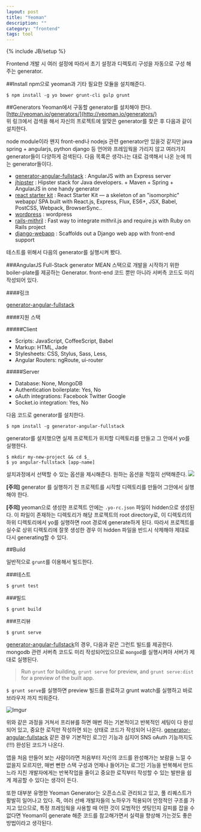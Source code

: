 ```yaml
---
layout: post
title: "Yeoman"
description: ""
category: "frontend"
tags: tool
---
```

{% include JB/setup %}

Frontend 개발 시 여러 설정에 따라서 초기 설정과 디렉토리 구성을 자동으로 구성 해주는 generator.

##Install
npm으로 yeoman과 기타 필요한 모듈을 설치해준다.

    $ npm install -g yo bower grunt-cli gulp grunt

##Generators
Yeoman에서 구동할 generator를 설치해야 한다.  
[http://yeoman.io/generators/](http://yeoman.io/generators/)  
위 링크에서 검색을 해서 자신의 프로젝트에 알맞은 generator를 찾은 후 다음과 같이 설치한다.

node module이라 왠지 front-end나 nodejs 관련 generator만 있을것 같지만 java spring + angularjs, python django 등 언어와 프레임웍을 가리지 않고 여러가지 generator들이 다양하게 검색된다. 다음 목록은 생각나는 대로 검색해서 나온 눈에 띄는 generator들이다.

 - [generator-angular-fullstack](https://github.com/DaftMonk/generator-angular-fullstack) : AngularJS with an Express server
 - [jhipster](https://github.com/jhipster/generator-jhipster) : Hipster stack for Java developers. + Maven + Spring + AngularJS in one handy generator
 - [react starter kit](https://github.com/kriasoft/react-starter-kit) : React Starter Kit — a skeleton of an "isomorphic" webapp/ SPA built with React.js, Express, Flux, ES6+, JSX, Babel, PostCSS, Webpack, BrowserSync..
 - [wordpress](https://github.com/wesleytodd/YeoPress) : wordpress
 - [rails-mithril](https://github.com/hung-phan/generator-rails-mithril) : Fast way to integrate mithril.js and require.js with Ruby on Rails project
 - [django-webapp](https://github.com/rockallite/generator-django-webapp) : Scaffolds out a Django web app with front-end support

테스트를 위해서 다음의 generator를 실행시켜 봤다.

###AngularJS Full-Stack generator
MEAN 스택으로 개발을 시작하기 위한 boiler-plate를 제공하는 Generator. front-end 코드 뿐만 아니라 서버측 코드도 미리 작성되어 있다.

####링크

[generator-angular-fullstack](https://github.com/DaftMonk/generator-angular-fullstack)

####지원 스택

#####Client

 - Scripts: JavaScript, CoffeeScript, Babel
 - Markup: HTML, Jade
 - Stylesheets: CSS, Stylus, Sass, Less,
 - Angular Routers: ngRoute, ui-router

#####Server

 - Database: None, MongoDB
 - Authentication boilerplate: Yes, No
 - oAuth integrations: Facebook Twitter Google
 - Socket.io integration: Yes, No

다음 코드로 generator를 설치한다.   

    $ npm install -g generator-angular-fullstack

generator를 설치했으면 실제 프로젝트가 위치할 디렉토리를 만들고 그 안에서 yo를 실행한다.

    $ mkdir my-new-project && cd $_
    $ yo angular-fullstack [app-name]

설치과정에서 선택할 수 있는 옵션을 제시해준다. 원하는 옵션을 적절히 선택해준다.
![](http://i.imgur.com/ACHYKox.png)

**[주의]** generator 를 실행하기 전 프로젝트를 시작할 디렉토리를 만들어 
그안에서 실행해야 한다.

**[주의]** yeoman으로 생성한 프로젝트 안에는 `.yo-rc.json` 파일이 hidden으로 생성된다. 이 파일이 존재하는 디렉토리가 해당 프로젝트의 root directory로, 이 디렉토리의 하위 디렉토리에서 yo를 실행하면 root 경로에 generate하게 된다. 따라서 프로젝트를 실수로 상위 디렉토리에 잘못 생성한 경우 이 hidden 파일을 반드시 삭제해야 제대로 다시 generating할 수 있다.


##Build

일반적으로 `grunt`를 이용해서 빌드한다.

###테스트

    $ grunt test

###빌드

    $ grunt build

###프리뷰

    $ grunt serve

[generator-angular-fullstack](https://github.com/DaftMonk/generator-angular-fullstack)의 경우, 다음과 같은 그런트 빌드를 제공한다. mongodb 관련 서버측 코드도 미리 작성되어있으므로 `mongod`를 실행시켜야 서버가 제대로 실행된다.

> Run `grunt` for building, `grunt serve` for preview, and `grunt serve:dist` for a preview of the built app.

`$ grunt serve`를 실행하면 preview 빌드를 완료하고 grunt watch를 실행하고 바로 브라우저 까지 띄워준다.

![Imgur](http://i.imgur.com/qUIvuSB.png)

위와 같은 과정을 거쳐서 프리뷰를 하면 매번 하는 기본적이고 반복적인 세팅이 다 완성되어 있고, 중요한 로직만 작성하면 되는 상태로 코드가 작성되어 나온다.
[generator-angular-fullstack](https://github.com/DaftMonk/generator-angular-fullstack) 같은 경우 기본적인 로그인 기능과 심지어 SNS oAuth 기능까지도(!!!) 완성된 코드가 나온다.

앱을 처음 만들어 보는 사람이라면 처음부터 자신의 코드를 완성해가는 보람을 느낄 수 없을지 모르지만, 매번 뻔한 스택 구성과 언제나 들어가는 로그인 기능을 반복해서 만드느라 지친 개발자에게는 반복작업을 줄이고 중요한 로직부터 작성할 수 있는 발판을 쉽게 제공할 수 있다는 생각이 든다.

또한 대부분 유명한 Yeoman Generator는 오픈소스로 관리되고 있고, 풀 리퀘스트가 활발히 일어나고 있다. 즉, 여러 선배 개발자들의 노하우가 적용되어 안정적인 구조를 가지고 있으므로, 특정 프레임웍을 사용할 때 어떤 것이 모범적인 셋팅인지 갈피를 잡을 수 없다면 Yeoman이 generate 해준 코드를 참고해가면서 실력을 향상해 가는것도 좋은 방법이라고 생각된다.